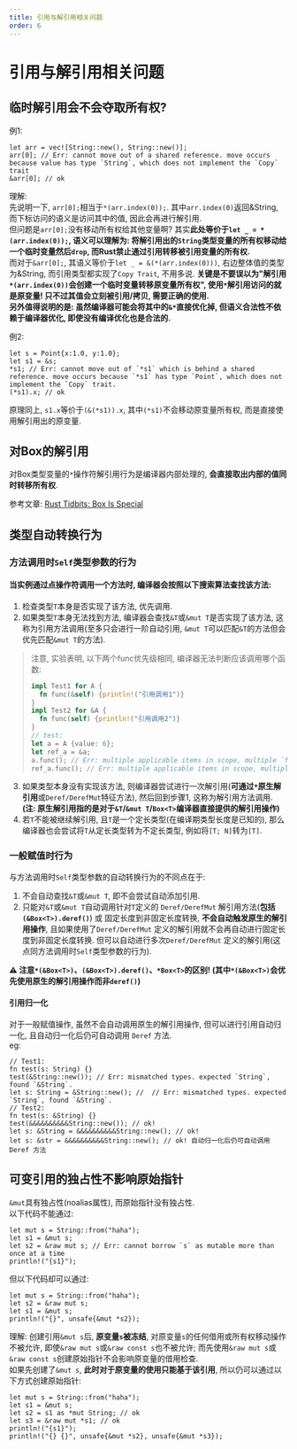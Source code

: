 ```yaml
---
title: 引用与解引用相关问题
order: 6
---
```


# 引用与解引用相关问题

## 临时解引用会不会夺取所有权?

例1:
```rust:no-line-numbers
let arr = vec![String::new(), String::new()];
arr[0]; // Err: cannot move out of a shared reference. move occurs because value has type `String`, which does not implement the `Copy` trait
&arr[0]; // ok
```
理解: \
先说明一下, `arr[0];`相当于`*(arr.index(0));`. 其中`arr.index(0)`返回&String, 而下标访问的语义是访问其中的值, 因此会再进行解引用. \
但问题是`arr[0];`没有移动所有权给其他变量啊? 其实**此处等价于`let _ = *(arr.index(0));`, 语义可以理解为: 将解引用出的`String`类型变量的所有权移动给一个临时变量然后`drop`, 而Rust禁止通过引用转移被引用变量的所有权.** \
而对于`&arr[0];`, 其语义等价于`let _ = &(*(arr.index(0)))`, 右边整体值的类型为&String, 而引用类型都实现了`Copy Trait`, 不用多说. **关键是不要误以为"解引用`*(arr.index(0))`会创建一个临时变量转移原变量所有权", 使用`*`解引用访问的就是原变量! 只不过其值会立刻被引用/拷贝, 需要正确的使用.** \
**另外值得说明的是: 虽然编译器可能会将其中的`&*`直接优化掉, 但语义合法性不依赖于编译器优化, 即使没有编译优化也是合法的.**

例2:
```rust:no-line-numbers
let s = Point{x:1.0, y:1.0};
let s1 = &s;
*s1; // Err: cannot move out of `*s1` which is behind a shared reference. move occurs because `*s1` has type `Point`, which does not implement the `Copy` trait.
(*s1).x; // ok
```
原理同上, `s1.x`等价于`(&(*s1)).x`, 其中`(*s1)`不会移动原变量所有权, 而是直接使用解引用出的原变量.

## 对Box的解引用

对Box类型变量的`*`操作符解引用行为是编译器内部处理的, **会直接取出内部的值同时转移所有权**.

参考文章: [Rust Tidbits: Box Is Special](../EnglishReading/Rust%20Tidbits:%20Box%20Is%20Special.md)

## 类型自动转换行为

### 方法调用时`Self`类型参数的行为

#### 当实例通过点操作符调用一个方法时, 编译器会按照以下搜索算法查找该方法:
1. 检查类型`T`本身是否实现了该方法, 优先调用.
2. 如果类型`T`本身无法找到方法, 编译器会查找`&T`或`&mut T`是否实现了该方法, 这称为引用方法调用(至多只会进行一阶自动引用, `&mut T`可以匹配`&T`的方法但会优先匹配`&mut T`的方法).
> 注意, 实验表明, 以下两个func优先级相同, 编译器无法判断应该调用哪个函数:
> ```rust
> impl Test1 for A {
>   fn func(&self) {println!("引用调用1")}
> }
> impl Test2 for &A {
>   fn func(self) {println!("引用调用2")}
> }
> // test:
> let a = A {value: 6};
> let ref_a = &a;
> a.func(); // Err: multiple applicable items in scope, multiple `func` found.
> ref_a.func(); // Err: multiple applicable items in scope, multiple `func` found.
> ```
3. 如果类型本身没有实现该方法, 则编译器尝试进行一次解引用(**可通过`*`原生解引用**或`Deref/DerefMut`特征方法), 然后回到步骤1, 这称为解引用方法调用. **(注: 原生解引用指的是对于`&T`/`&mut T`/`Box<T>`编译器直接提供的解引用操作)**
4. 若`T`不能被继续解引用, 且`T`是一个定长类型(在编译期类型长度是已知的), 那么编译器也会尝试将`T`从定长类型转为不定长类型, 例如将`[T; N]`转为`[T]`.

### 一般赋值时行为

与方法调用时`Self`类型参数的自动转换行为的不同点在于: 
1. 不会自动查找`&T`或`&mut T`, 即不会尝试自动添加引用. 
2. 只能对`&T`或`&mut T`自动调用针对`T`定义的 `Deref/DerefMut` 解引用方法(**包括`(&Box<T>).deref()`**) 或 固定长度到非固定长度转换, **不会自动触发原生的解引用操作**, 且如果使用了`Deref/DerefMut` 定义的解引用就不会再自动进行固定长度到非固定长度转换. 但可以自动进行多次`Deref/DerefMut` 定义的解引用(这点同方法调用时`Self`类型参数的行为).

**⚠️ 注意`*(&Box<T>)`、`(&Box<T>).deref()`、`*Box<T>`的区别! (其中`*(&Box<T>)`会优先使用原生的解引用操作而非`deref()`)**

#### **引用归一化**

对于一般赋值操作, 虽然不会自动调用原生的解引用操作, 但可以进行引用自动归一化, 且自动归一化后仍可自动调用 `Deref` 方法. \
eg:
```rust:no-line-numbers
// Test1:
fn test(s: String) {}
test(&String::new()); // Err: mismatched types. expected `String`, found `&String`.
let s: String = &String::new(); //  // Err: mismatched types. expected `String`, found `&String`.
// Test2:
fn test(s: &String) {}
test(&&&&&&&&&&String::new()); // ok!
let s: &String = &&&&&&&&&&String::new(); // ok!
let s: &str = &&&&&&&&&&String::new(); // ok! 自动归一化后仍可自动调用 Deref 方法
```

## 可变引用的独占性不影响原始指针

`&mut`具有独占性(noalias属性), 而原始指针没有独占性. \
以下代码不能通过:
```rust:no-line-numbers
let mut s = String::from("haha");
let s1 = &mut s;
let s2 = &raw mut s; // Err: cannot borrow `s` as mutable more than once at a time
println!("{s1}");
```
但以下代码却可以通过:
```rust:no-line-numbers
let mut s = String::from("haha");
let s2 = &raw mut s;
let s1 = &mut s;
println!("{}", unsafe{&mut *s2});
```
理解: 创建引用`&mut s`后, **原变量`s`被冻结**, 对原变量`s`的任何借用或所有权移动操作不被允许, 即使`&raw mut s`或`&raw const s`也不被允许; 而先使用`&raw mut s`或`&raw const s`创建原始指针不会影响原变量的借用检查. \
如果先创建了`&mut s`, **此时对于原变量的使用只能基于该引用**, 所以仍可以通过以下方式创建原始指针:
```rust:no-line-numbers
let mut s = String::from("haha");
let s1 = &mut s;
let s2 = s1 as *mut String; // ok
let s3 = &raw mut *s1; // ok
println!("{s1}");
println!("{} {}", unsafe{&mut *s2}, unsafe{&mut *s3});
```
